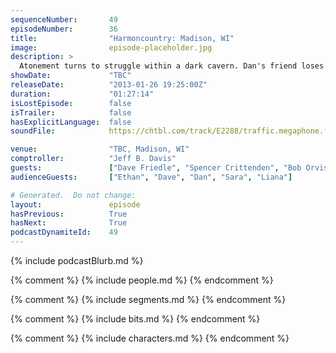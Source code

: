 ```yaml
---
sequenceNumber:       49
episodeNumber:        36
title:                "Harmoncountry: Madison, WI"
image:                episode-placeholder.jpg
description: >
  Atonement turns to struggle within a dark cavern. Dan's friend loses an appendage. His Improv mentor is there, but Jeff is leaving?! The audience shouts weird things! Latinos are everywhere!
showDate:             "TBC"
releaseDate:          "2013-01-26 19:25:00Z"
duration:             "01:27:14"
isLostEpisode:        false
isTrailer:            false
hasExplicitLanguage:  false
soundFile:            https://chtbl.com/track/E2288/traffic.megaphone.fm/STA3478816529.mp3?updated=1554336943

venue:                "TBC, Madison, WI"
comptroller:          "Jeff B. Davis"
guests:               ["Dave Friedle", "Spencer Crittenden", "Bob Orvis", "Morgan Grobe", "Erin McGathy"]
audienceGuests:       ["Ethan", "Dave", "Dan", "Sara", "Liana"]

# Generated.  Do not change:
layout:               episode
hasPrevious:          True
hasNext:              True
podcastDynamiteId:    49
---
```


{% include podcastBlurb.md %}

{% comment %}
{% include people.md %}
{% endcomment %}

{% comment %}
{% include segments.md %}
{% endcomment %}

{% comment %}
{% include bits.md %}
{% endcomment %}

{% comment %}
{% include characters.md %}
{% endcomment %}
